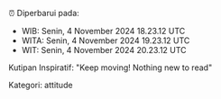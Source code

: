 ⏰ Diperbarui pada:
- WIB: Senin, 4 November 2024 18.23.12 UTC
- WITA: Senin, 4 November 2024 19.23.12 UTC
- WIT: Senin, 4 November 2024 20.23.12 UTC

Kutipan Inspiratif:
"Keep moving! Nothing new to read"


Kategori: attitude

